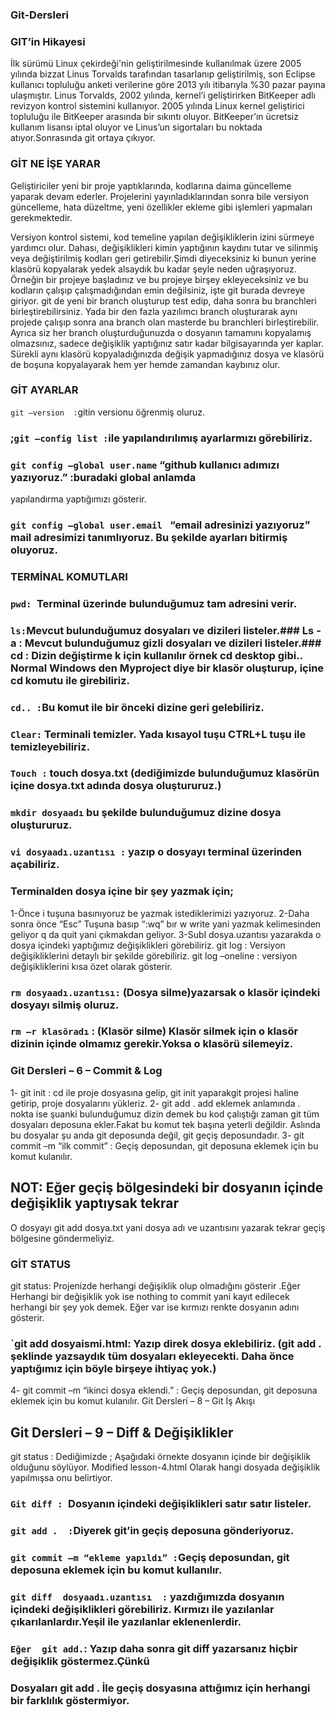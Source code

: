 ### Git-Dersleri
### GIT’in Hikayesi
 İlk sürümü Linux çekirdeği'nin geliştirilmesinde kullanılmak üzere 2005 yılında bizzat Linus Torvalds tarafından tasarlanıp geliştirilmiş, son Eclipse kullanıcı topluluğu anketi verilerine göre 2013 yılı itibarıyla %30 pazar payına ulaşmıştır.
Linus Torvalds, 2002 yılında, kernel’i geliştirirken BitKeeper adlı revizyon kontrol sistemini kullanıyor. 2005 yılında Linux kernel geliştirici topluluğu ile BitKeeper arasında bir sıkıntı oluyor. BitKeeper’ın ücretsiz kullanım lisansı iptal oluyor ve Linus’un sigortaları bu noktada atıyor.Sonrasında git ortaya çıkıyor.

### GİT NE İŞE YARAR
 Geliştiriciler yeni bir proje yaptıklarında, kodlarına daima güncelleme yaparak devam ederler. Projelerini yayınladıklarından sonra bile versiyon güncelleme, hata düzeltme, yeni özellikler ekleme gibi işlemleri yapmaları gerekmektedir.

Versiyon kontrol sistemi, kod temeline yapılan değişikliklerin izini sürmeye yardımcı olur. Dahası, değişiklikleri kimin yaptığının kaydını tutar ve silinmiş veya değiştirilmiş kodları geri getirebilir.Şimdi diyeceksiniz ki bunun  yerine klasörü kopyalarak yedek alsaydık bu kadar şeyle neden uğraşıyoruz. Örneğin bir projeye başladınız ve bu projeye birşey ekleyeceksiniz ve bu kodların çalışıp çalışmadığından emin değilsiniz, işte git burada devreye giriyor. git de yeni bir branch oluşturup test edip, daha sonra bu branchleri birleştirebilirsiniz. Yada bir den fazla yazılımcı branch oluşturarak aynı projede çalışıp sonra ana branch olan masterde bu branchleri birleştirebilir. Ayrıca siz her branch oluşturduğunuzda o dosyanın tamamını kopyalamış olmazsınız, sadece değişiklik yaptığınız satır kadar bilgisayarında yer kaplar. Sürekli aynı klasörü kopyaladığınızda değişik yapmadığınız dosya ve klasörü de boşuna kopyalayarak hem yer hemde zamandan kaybınız olur.


### GİT AYARLAR
 `git –version  :`gitin versionu öğrenmiş oluruz.

 
### ;`git –config list :`ile yapılandırılımış ayarlarmızı görebiliriz.
 

### `git config –global user.name` “github kullanıcı adımızı yazıyoruz.”  :buradaki global anlamda
yapılandırma yaptığımızı gösterir.
### `git config –global user.email ` “email adresinizi yazıyoruz”  mail adresimizi tanımlıyoruz. Bu şekilde ayarları bitirmiş oluyoruz.


### TERMİNAL KOMUTLARI
### `pwd: `Terminal üzerinde bulunduğumuz  tam adresini verir.
### `ls:`Mevcut bulunduğumuz dosyaları ve dizileri listeler.### Ls -a : Mevcut bulunduğumuz gizli dosyaları ve dizileri listeler.###  cd : Dizin değiştirme k için kullanılır örnek cd desktop gibi.. Normal Windows den Myproject diye bir klasör oluşturup,  içine cd komutu ile girebiliriz.
### `cd.. :`Bu komut ile bir önceki dizine geri gelebiliriz.
### `Clear:` Terminali temizler. Yada kısayol tuşu CTRL+L tuşu ile temizleyebiliriz.
### `Touch :` touch  dosya.txt (dediğimizde bulunduğumuz klasörün içine dosya.txt adında dosya oluştururuz.)
### `mkdir dosyaadı`  bu şekilde bulunduğumuz dizine dosya oluştururuz.
### `vi dosyaadı.uzantısı :` yazıp o dosyayı terminal üzerinden açabiliriz.
### Terminalden dosya içine bir şey yazmak için;
1-Önce i tuşuna basınıyoruz be yazmak istediklerimizi yazıyoruz.
2-Daha sonra önce “Esc” Tuşuna basıp “:wq” bır w write yani yazmak kelimesinden geliyor q da quit yani çıkmakdan geliyor.
3-Subl dosya.uzantısı yazarakda o dosya içindeki yaptığımız değişiklikleri görebiliriz.
git log : Versiyon değişikliklerini detaylı bir şekilde görebiliriz.
git log –oneline : versiyon değişikliklerini kısa özet olarak gösterir.
### `rm dosyaadı.uzantısı:` (Dosya silme)yazarsak o klasör içindeki dosyayı silmiş oluruz.
### `rm –r klasöradı`  : (Klasör silme) Klasör silmek için o klasör dizinin içinde olmamız gerekir.Yoksa o klasörü silemeyiz.

### Git Dersleri – 6 – Commit & Log
1-	git init : cd ile proje dosyasına  gelip, git init yaparakgit projesi haline getirip, proje dosyalarını yükleriz.
2-	git add . add eklemek anlamında . nokta ise şuanki bulunduğumuz dizin demek  bu kod çalıştığı zaman git tüm dosyaları deposuna ekler.Fakat bu komut tek başına yeterli değildir. Aslında bu dosyalar şu anda git deposunda değil, git geçiş deposundadır.
3-	git commit –m “ilk commit” : Geçiş deposundan, git deposuna eklemek  için bu komut kulanılır.
## NOT: Eğer geçiş bölgesindeki bir dosyanın içinde değişiklik yaptıysak tekrar
O dosyayı git add dosya.txt  yani dosya adı ve uzantısını yazarak tekrar
geçiş bölgesine göndermeliyiz.

### GİT STATUS
 git status: Projenizde herhangi değişiklik olup olmadığını gösterir .Eğer Herhangi bir değişiklik yok ise 
nothing to commit yani kayıt edilecek herhangi bir şey yok demek.
Eğer var ise kırmızı renkte dosyanın adını gösterir.
### `git add dosyaismi.html:  Yazıp direk dosya eklebiliriz. (git add . şeklinde yazsaydık tüm dosyaları ekleyecekti. Daha önce yaptığımız için böyle birşeye ihtiyaç yok.)
 4-	git commit –m “ikinci dosya eklendi.” : Geçiş deposundan, git deposuna eklemek  için bu komut kulanılır. Git Dersleri – 8 – Git İş Akışı 

## Git Dersleri – 9 – Diff & Değişiklikler
 git status : Dediğimizde ; Aşağıdaki örnekte dosyanın içinde bir değişiklik olduğunu söylüyor. Modified lesson-4.html Olarak hangi dosyada değişiklik yapılmışsa onu belirtiyor.
### `Git diff : `Dosyanın içindeki değişiklikleri satır satır  listeler.
### `git add .  :`Diyerek git’in geçiş deposuna gönderiyoruz.
### `git commit –m “ekleme yapıldı” :`Geçiş deposundan, git deposuna eklemek  için  bu komut kullanılır.
### `git diff  dosyaadı.uzantısı  :` yazdığımızda dosyanın içindeki değişiklikleri  görebiliriz. Kırmızı ile yazılanlar çıkarılanlardır.Yeşil ile yazılanlar eklenenlerdir.
### `Eğer  git add.`: Yazıp daha sonra git  diff yazarsanız  hiçbir değişiklik göstermez.Çünkü 
### Dosyaları git add . İle geçiş  dosyasına attığımız için herhangi bir  farklılık göstermiyor.


